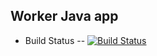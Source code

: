 ## Worker Java app

* Build Status --
   [![Build Status](http://34.131.18.62:8080/buildStatus/icon?job=instavote%2Fworker-build)](http://34.131.18.62:8080/job/instavote/job/worker-build/)
   
   
   
